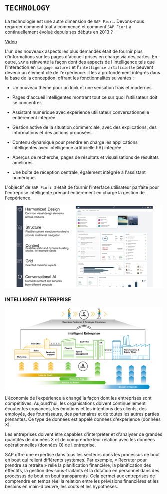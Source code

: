 # **`TECHNOLOGY`**

La technologie est une autre dimension de `SAP Fiori`. Devons-nous regarder comment tout a commencé et comment `SAP Fiori` a continuellement évolué depuis ses débuts en 2013 ?

[Vidéo](https://learning.sap.com/learning-journey/learn-the-basics-of-sap-fiori/introducing-sap-fiori_c3915ced-ffd1-4127-a822-e217ff45fd72)

L'un des nouveaux aspects les plus demandés était de fournir plus d'informations sur les pages d'accueil prises en charge via des cartes. En outre, `SAP` a réinventé la façon dont des aspects de l'intelligence tels que l'interaction en `langage naturel` et l'`intelligence artificielle` peuvent devenir un élément clé de l'expérience. Il les a profondément intégrés dans la base de la conception, offrant les fonctionnalités suivantes :

- Un nouveau thème pour un look et une sensation frais et modernes.

- Pages d'accueil intelligentes montrant tout ce sur quoi l'utilisateur doit se concentrer.

- Assistant numérique avec expérience utilisateur conversationnelle entièrement intégrée.

- Gestion active de la situation commerciale, avec des explications, des informations et des actions proposées.

- Contenu dynamique pour prendre en charge les applications intelligentes avec intelligence artificielle (IA) intégrée.

- Aperçus de recherche, pages de résultats et visualisations de résultats améliorés.

- Une boîte de réception centrale, également intégrée à l'assistant numérique.

L'objectif de `SAP Fiori 3` était de fournir l'interface utilisateur parfaite pour l'entreprise intelligente prenant entièrement en charge la gestion de l'expérience.

![](../../99%20-%20Ressources/01_Basics%20of%20SAP%20Fiori%20-%2001_Introducing%20SAP%20Fiori%20-%2004_Technology%20-%2001.png)

### INTELLIGENT ENTERPRISE

![](../../99%20-%20Ressources/01_Basics%20of%20SAP%20Fiori%20-%2001_Introducing%20SAP%20Fiori%20-%2004_Technology%20-%2002.png)

L’économie de l’expérience a changé la façon dont les entreprises sont compétitives. Aujourd’hui, les organisations doivent continuellement écouter les croyances, les émotions et les intentions des clients, des employés, des fournisseurs, des partenaires et de toutes les autres parties prenantes. Ce type de données est appelé données d'expérience (données X).

Les entreprises doivent être capables d'interpréter et d'analyser de grandes quantités de données X et de comprendre leur relation avec les données opérationnelles (données O) de l'entreprise.

SAP offre une expertise dans tous les secteurs dans les processus de bout en bout qui relient différents systèmes. Par exemple, « Recruter pour prendre sa retraite » relie la planification financière, la planification des effectifs, la gestion des sous-traitants et la dotation en personnel dans des processus de bout en bout transparents. Cela permet aux entreprises de comprendre en temps réel la relation entre les prévisions financières et les besoins en main-d'œuvre, les coûts et les hypothèses.
